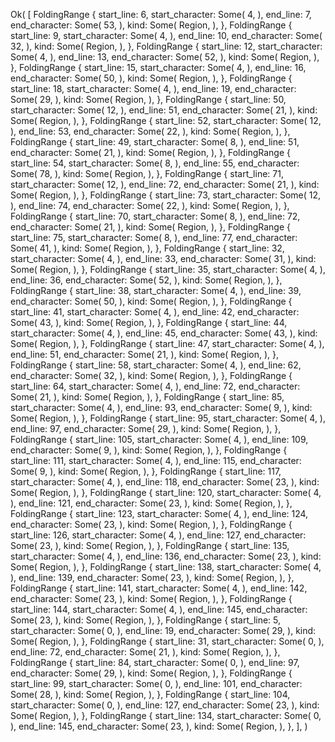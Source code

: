 Ok(
    [
        FoldingRange {
            start_line: 6,
            start_character: Some(
                4,
            ),
            end_line: 7,
            end_character: Some(
                53,
            ),
            kind: Some(
                Region,
            ),
        },
        FoldingRange {
            start_line: 9,
            start_character: Some(
                4,
            ),
            end_line: 10,
            end_character: Some(
                32,
            ),
            kind: Some(
                Region,
            ),
        },
        FoldingRange {
            start_line: 12,
            start_character: Some(
                4,
            ),
            end_line: 13,
            end_character: Some(
                52,
            ),
            kind: Some(
                Region,
            ),
        },
        FoldingRange {
            start_line: 15,
            start_character: Some(
                4,
            ),
            end_line: 16,
            end_character: Some(
                50,
            ),
            kind: Some(
                Region,
            ),
        },
        FoldingRange {
            start_line: 18,
            start_character: Some(
                4,
            ),
            end_line: 19,
            end_character: Some(
                29,
            ),
            kind: Some(
                Region,
            ),
        },
        FoldingRange {
            start_line: 50,
            start_character: Some(
                12,
            ),
            end_line: 51,
            end_character: Some(
                21,
            ),
            kind: Some(
                Region,
            ),
        },
        FoldingRange {
            start_line: 52,
            start_character: Some(
                12,
            ),
            end_line: 53,
            end_character: Some(
                22,
            ),
            kind: Some(
                Region,
            ),
        },
        FoldingRange {
            start_line: 49,
            start_character: Some(
                8,
            ),
            end_line: 51,
            end_character: Some(
                21,
            ),
            kind: Some(
                Region,
            ),
        },
        FoldingRange {
            start_line: 54,
            start_character: Some(
                8,
            ),
            end_line: 55,
            end_character: Some(
                78,
            ),
            kind: Some(
                Region,
            ),
        },
        FoldingRange {
            start_line: 71,
            start_character: Some(
                12,
            ),
            end_line: 72,
            end_character: Some(
                21,
            ),
            kind: Some(
                Region,
            ),
        },
        FoldingRange {
            start_line: 73,
            start_character: Some(
                12,
            ),
            end_line: 74,
            end_character: Some(
                22,
            ),
            kind: Some(
                Region,
            ),
        },
        FoldingRange {
            start_line: 70,
            start_character: Some(
                8,
            ),
            end_line: 72,
            end_character: Some(
                21,
            ),
            kind: Some(
                Region,
            ),
        },
        FoldingRange {
            start_line: 75,
            start_character: Some(
                8,
            ),
            end_line: 77,
            end_character: Some(
                41,
            ),
            kind: Some(
                Region,
            ),
        },
        FoldingRange {
            start_line: 32,
            start_character: Some(
                4,
            ),
            end_line: 33,
            end_character: Some(
                31,
            ),
            kind: Some(
                Region,
            ),
        },
        FoldingRange {
            start_line: 35,
            start_character: Some(
                4,
            ),
            end_line: 36,
            end_character: Some(
                52,
            ),
            kind: Some(
                Region,
            ),
        },
        FoldingRange {
            start_line: 38,
            start_character: Some(
                4,
            ),
            end_line: 39,
            end_character: Some(
                50,
            ),
            kind: Some(
                Region,
            ),
        },
        FoldingRange {
            start_line: 41,
            start_character: Some(
                4,
            ),
            end_line: 42,
            end_character: Some(
                43,
            ),
            kind: Some(
                Region,
            ),
        },
        FoldingRange {
            start_line: 44,
            start_character: Some(
                4,
            ),
            end_line: 45,
            end_character: Some(
                43,
            ),
            kind: Some(
                Region,
            ),
        },
        FoldingRange {
            start_line: 47,
            start_character: Some(
                4,
            ),
            end_line: 51,
            end_character: Some(
                21,
            ),
            kind: Some(
                Region,
            ),
        },
        FoldingRange {
            start_line: 58,
            start_character: Some(
                4,
            ),
            end_line: 62,
            end_character: Some(
                32,
            ),
            kind: Some(
                Region,
            ),
        },
        FoldingRange {
            start_line: 64,
            start_character: Some(
                4,
            ),
            end_line: 72,
            end_character: Some(
                21,
            ),
            kind: Some(
                Region,
            ),
        },
        FoldingRange {
            start_line: 85,
            start_character: Some(
                4,
            ),
            end_line: 93,
            end_character: Some(
                9,
            ),
            kind: Some(
                Region,
            ),
        },
        FoldingRange {
            start_line: 95,
            start_character: Some(
                4,
            ),
            end_line: 97,
            end_character: Some(
                29,
            ),
            kind: Some(
                Region,
            ),
        },
        FoldingRange {
            start_line: 105,
            start_character: Some(
                4,
            ),
            end_line: 109,
            end_character: Some(
                9,
            ),
            kind: Some(
                Region,
            ),
        },
        FoldingRange {
            start_line: 111,
            start_character: Some(
                4,
            ),
            end_line: 115,
            end_character: Some(
                9,
            ),
            kind: Some(
                Region,
            ),
        },
        FoldingRange {
            start_line: 117,
            start_character: Some(
                4,
            ),
            end_line: 118,
            end_character: Some(
                23,
            ),
            kind: Some(
                Region,
            ),
        },
        FoldingRange {
            start_line: 120,
            start_character: Some(
                4,
            ),
            end_line: 121,
            end_character: Some(
                23,
            ),
            kind: Some(
                Region,
            ),
        },
        FoldingRange {
            start_line: 123,
            start_character: Some(
                4,
            ),
            end_line: 124,
            end_character: Some(
                23,
            ),
            kind: Some(
                Region,
            ),
        },
        FoldingRange {
            start_line: 126,
            start_character: Some(
                4,
            ),
            end_line: 127,
            end_character: Some(
                23,
            ),
            kind: Some(
                Region,
            ),
        },
        FoldingRange {
            start_line: 135,
            start_character: Some(
                4,
            ),
            end_line: 136,
            end_character: Some(
                23,
            ),
            kind: Some(
                Region,
            ),
        },
        FoldingRange {
            start_line: 138,
            start_character: Some(
                4,
            ),
            end_line: 139,
            end_character: Some(
                23,
            ),
            kind: Some(
                Region,
            ),
        },
        FoldingRange {
            start_line: 141,
            start_character: Some(
                4,
            ),
            end_line: 142,
            end_character: Some(
                23,
            ),
            kind: Some(
                Region,
            ),
        },
        FoldingRange {
            start_line: 144,
            start_character: Some(
                4,
            ),
            end_line: 145,
            end_character: Some(
                23,
            ),
            kind: Some(
                Region,
            ),
        },
        FoldingRange {
            start_line: 5,
            start_character: Some(
                0,
            ),
            end_line: 19,
            end_character: Some(
                29,
            ),
            kind: Some(
                Region,
            ),
        },
        FoldingRange {
            start_line: 31,
            start_character: Some(
                0,
            ),
            end_line: 72,
            end_character: Some(
                21,
            ),
            kind: Some(
                Region,
            ),
        },
        FoldingRange {
            start_line: 84,
            start_character: Some(
                0,
            ),
            end_line: 97,
            end_character: Some(
                29,
            ),
            kind: Some(
                Region,
            ),
        },
        FoldingRange {
            start_line: 99,
            start_character: Some(
                0,
            ),
            end_line: 101,
            end_character: Some(
                28,
            ),
            kind: Some(
                Region,
            ),
        },
        FoldingRange {
            start_line: 104,
            start_character: Some(
                0,
            ),
            end_line: 127,
            end_character: Some(
                23,
            ),
            kind: Some(
                Region,
            ),
        },
        FoldingRange {
            start_line: 134,
            start_character: Some(
                0,
            ),
            end_line: 145,
            end_character: Some(
                23,
            ),
            kind: Some(
                Region,
            ),
        },
    ],
)